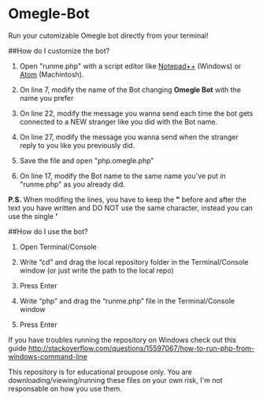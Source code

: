 # Omegle-Bot
Run your cutomizable Omegle bot directly from your terminal!

##How do I customize the bot?

1. Open "runme.php" with a script editor like [Notepad++](https://notepad-plus-plus.org/) (Windows) or [Atom](https://atom.io/) (Machintosh).

2. On line 7, modify the name of the Bot changing **Omegle Bot** with the name you prefer

3. On line 22, modify the message you wanna send each time the bot gets connected to a NEW stranger like you did with the Bot name.

4. On line 27, modify the message you wanna send when the stranger reply to you like you previously did.

5. Save the file and open "php.omegle.php"

6. On line 17, modify the Bot name to the same name you've put in "runme.php" as you already did.

**P.S.** When modifing the lines, you have to keep the **"** before and after the text you have written and DO NOT use the same character, instead you can use the single **'**


##How do I use the bot?

1. Open Terminal/Console

2. Write “cd” and drag the local repository folder in the Terminal/Console window (or just write the path to the local repo)

3. Press Enter

4. Write “php” and drag the “runme.php” file in the Terminal/Console window

5. Press Enter


If you have troubles running the repository on Windows check out this guide http://stackoverflow.com/questions/15597067/how-to-run-php-from-windows-command-line


This repository is for educational proupose only. You are downloading/viewing/running these files on your own risk, I'm not responsable on how you use them.


